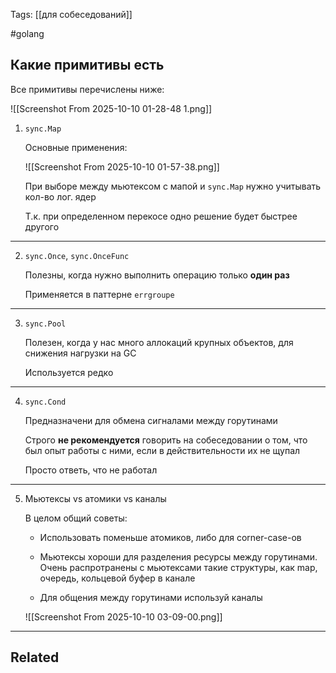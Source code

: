 Tags: [[для собеседований]]

#golang 



## Какие примитивы есть



Все примитивы перечислены ниже:

![[Screenshot From 2025-10-10 01-28-48 1.png]]



1. `sync.Map`

	Основные применения:
	
	![[Screenshot From 2025-10-10 01-57-38.png]]
	
	
	При выборе между мьютексом с мапой и `sync.Map` нужно учитывать кол-во лог. ядер
	
	Т.к. при определенном перекосе одно решение будет быстрее другого


---


2. `sync.Once`, `sync.OnceFunc`

	Полезны, когда нужно выполнить операцию только **один раз**
	
	Применяется в паттерне `errgroupe`


---


3. `sync.Pool`

	Полезен, когда у нас много аллокаций крупных объектов, для снижения нагрузки на GC
	
	Используется редко


---


4. `sync.Cond`

	Предназначени для обмена сигналами между горутинами
	
	Строго **не рекомендуется** говорить на собеседовании о том, что был опыт работы с ними, если в действительности их не щупал
	
	Просто ответь, что не работал


---


5. Мьютексы vs атомики vs каналы

	В целом общий советы:  
	
	- Использовать поменьше атомиков, либо для corner-case-ов
	
	- Мьютексы хороши для разделения ресурсы между горутинами. Очень распротранены c мьютексами такие структуры, как map, очередь, кольцевой буфер в канале
	
	- Для общения между горутинами используй каналы
	
	![[Screenshot From 2025-10-10 03-09-00.png]]


---


## Related



